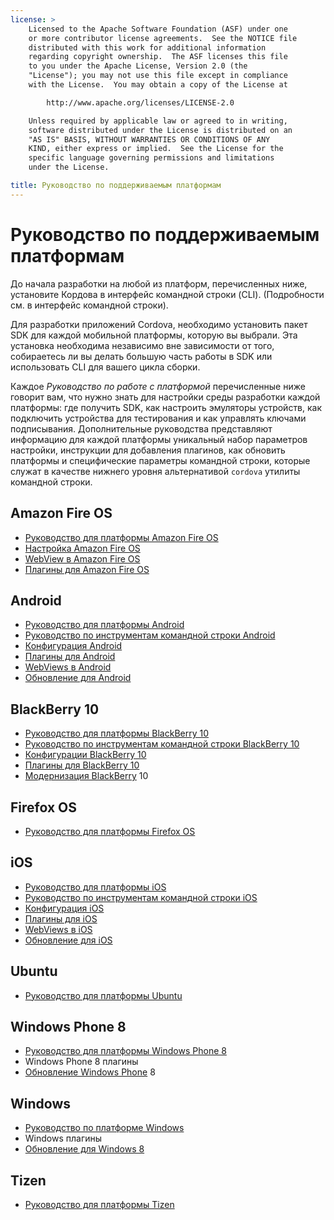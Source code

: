```yaml
---
license: >
    Licensed to the Apache Software Foundation (ASF) under one
    or more contributor license agreements.  See the NOTICE file
    distributed with this work for additional information
    regarding copyright ownership.  The ASF licenses this file
    to you under the Apache License, Version 2.0 (the
    "License"); you may not use this file except in compliance
    with the License.  You may obtain a copy of the License at

        http://www.apache.org/licenses/LICENSE-2.0

    Unless required by applicable law or agreed to in writing,
    software distributed under the License is distributed on an
    "AS IS" BASIS, WITHOUT WARRANTIES OR CONDITIONS OF ANY
    KIND, either express or implied.  See the License for the
    specific language governing permissions and limitations
    under the License.

title: Руководство по поддерживаемым платформам
---
```


# Руководство по поддерживаемым платформам

До начала разработки на любой из платформ, перечисленных ниже, установите Кордова в интерфейс командной строки (CLI). (Подробности см. в интерфейс командной строки).

Для разработки приложений Cordova, необходимо установить пакет SDK для каждой мобильной платформы, которую вы выбрали. Эта установка необходима независимо вне зависимости от того, собираетесь ли вы делать большую часть работы в SDK или использовать CLI для вашего цикла сборки.

Каждое *Руководство по работе с платформой* перечисленные ниже говорит вам, что нужно знать для настройки среды разработки каждой платформы: где получить SDK, как настроить эмуляторы устройств, как подключить устройства для тестирования и как управлять ключами подписывания. Дополнительные руководства представляют информацию для каждой платформы уникальный набор параметров настройки, инструкции для добавления плагинов, как обновить платформы и специфические параметры командной строки, которые служат в качестве нижнего уровня альтернативой `cordova` утилиты командной строки.

## Amazon Fire OS

*   [Руководство для платформы Amazon Fire OS](amazonfireos/index.html)
*   [Настройка Amazon Fire OS](amazonfireos/config.html)
*   [WebView в Amazon Fire OS](amazonfireos/webview.html)
*   [Плагины для Amazon Fire OS](amazonfireos/plugin.html)

## Android

*   [Руководство для платформы Android](android/index.html)
*   [Руководство по инструментам командной строки Android](android/tools.html)
*   [Конфигурация Android](android/config.html)
*   [Плагины для Android](android/plugin.html)
*   [WebViews в Android](android/webview.html)
*   [Обновление для Android](android/upgrade.html)

## BlackBerry 10

*   [Руководство для платформы BlackBerry 10](blackberry10/index.html)
*   [Руководство по инструментам командной строки BlackBerry 10](blackberry10/tools.html)
*   [Конфигурации BlackBerry 10](blackberry10/config.html)
*   [Плагины для BlackBerry 10](blackberry10/plugin.html)
*   [Модернизация BlackBerry](blackberry/upgrading.html) 10

## Firefox OS

*   [Руководство для платформы Firefox OS](firefoxos/index.html)

## iOS

*   [Руководство для платформы iOS](ios/index.html)
*   [Руководство по инструментам командной строки iOS](ios/tools.html)
*   [Конфигурация iOS](ios/config.html)
*   [Плагины для iOS](ios/plugin.html)
*   [WebViews в iOS](ios/webview.html)
*   [Обновление для iOS](ios/upgrade.html)

## Ubuntu

*   [Руководство для платформы Ubuntu](ubuntu/index.html)

## Windows Phone 8

*   [Руководство для платформы Windows Phone 8](wp8/index.html)
*   Windows Phone 8 плагины
*   [Обновление Windows Phone](wp8/upgrading.html) 8

## Windows

*   [Руководство по платформе Windows](win8/index.html)
*   Windows плагины
*   [Обновление для Windows 8](win8/upgrading.html)

## Tizen

*   [Руководство для платформы Tizen](tizen/index.html)